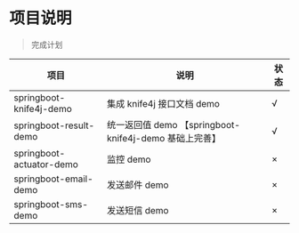 # 项目说明


> 完成计划

| 项目                     | 说明                                              | 状态 |
| ------------------------ | ------------------------------------------------- | ---- |
| springboot-knife4j-demo  | 集成 knife4j 接口文档 demo                         | √    |
| springboot-result-demo   | 统一返回值 demo 【springboot-knife4j-demo 基础上完善】 | √    |
| springboot-actuator-demo | 监控 demo                                          | ×    |
| springboot-email-demo    | 发送邮件 demo                                      | ×    |
| springboot-sms-demo      | 发送短信 demo                                      | ×    |

